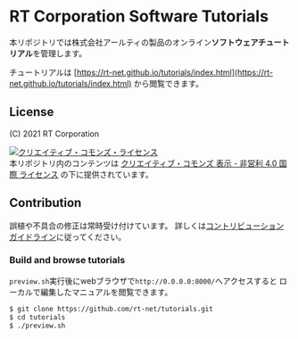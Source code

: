 # RT Corporation Software Tutorials

本リポジトリでは株式会社アールティの製品のオンライン**ソフトウェアチュートリアル**を管理します。

チュートリアルは
[https://rt-net.github.io/tutorials/index.html](https://rt-net.github.io/tutorials/index.html)
から閲覧できます。

## License

(C) 2021 RT Corporation

<a rel="license" href="http://creativecommons.org/licenses/by-nc/4.0/"><img alt="クリエイティブ・コモンズ・ライセンス" style="border-width:0" src="https://i.creativecommons.org/l/by-nc/4.0/88x31.png" /></a><br />
本リポジトリ内のコンテンツは 
<a rel="license" href="http://creativecommons.org/licenses/by-nc/4.0/">
クリエイティブ・コモンズ 表示 - 非営利 4.0 国際 ライセンス</a>
の下に提供されています。

## Contribution

誤植や不具合の修正は常時受け付けています。
詳しくは[コントリビューションガイドライン](https://github.com/rt-net/.github/blob/master/CONTRIBUTING.md)に従ってください。

### Build and browse tutorials

`preview.sh`実行後にwebブラウザで`http://0.0.0.0:8000/`へアクセスすると
ローカルで編集したマニュアルを閲覧できます。

```sh
$ git clone https://github.com/rt-net/tutorials.git
$ cd tutorials
$ ./preview.sh
```
